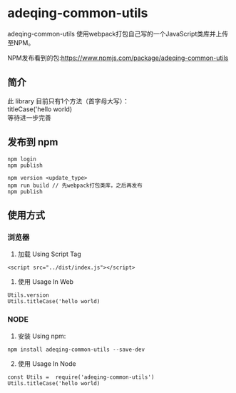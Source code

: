 # adeqing-common-utils
adeqing-common-utils 使用webpack打包自己写的一个JavaScript类库并上传至NPM。

NPM发布看到的包:https://www.npmjs.com/package/adeqing-common-utils

## 简介

此 library 目前只有1个方法（首字母大写）：  
titleCase('hello world)  
等待进一步完善

## 发布到 npm

```
npm login
npm publish

npm version <update_type>
npm run build // 先webpack打包类库，之后再发布
npm publish
```

## 使用方式

### 浏览器

1. 加载 Using Script Tag

```
<script src="../dist/index.js"></script>
```

1. 使用 Usage In Web

```
Utils.version
Utils.titleCase('hello world)  
```

### NODE

1. 安装 Using npm:

```
npm install adeqing-common-utils --save-dev
```

2. 使用 Usage In Node

```
const Utils =  require('adeqing-common-utils')
Utils.titleCase('hello world)  
```
